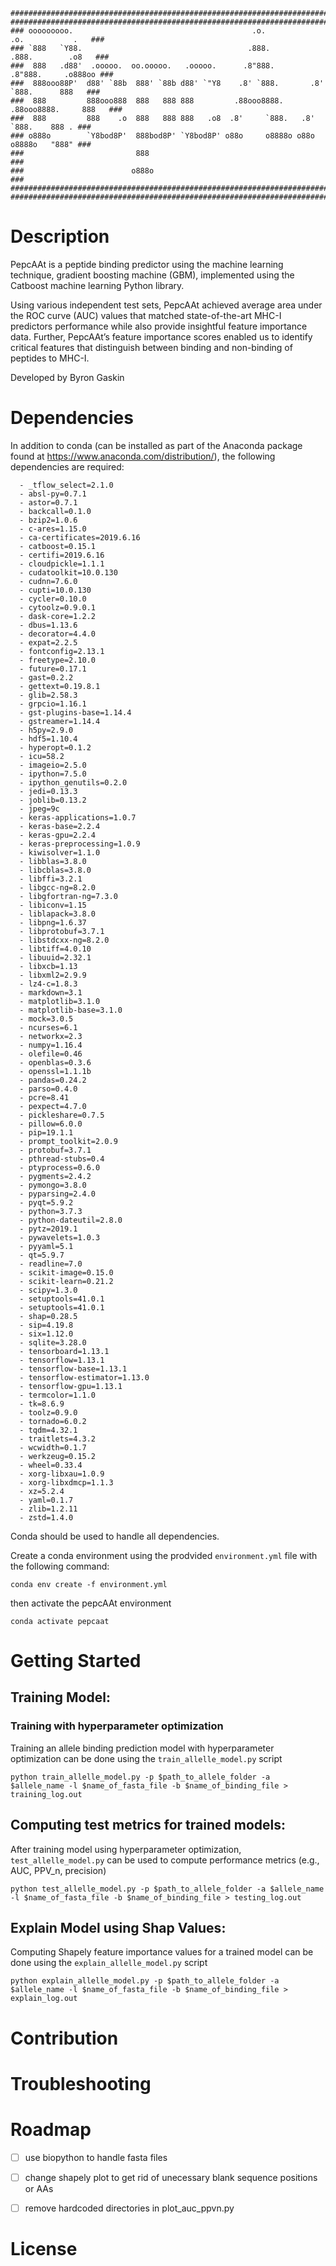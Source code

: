 ```
###########################################################################################
###########################################################################################
### ooooooooo.                                        .o.             .o.           .   ###
### `888   `Y88.                                     .888.           .888.        .o8   ###
###  888   .d88'  .ooooo.  oo.ooooo.   .ooooo.      .8"888.         .8"888.     .o888oo ###
###  888ooo88P'  d88' `88b  888' `88b d88' `"Y8    .8' `888.       .8' `888.      888   ###
###  888         888ooo888  888   888 888         .88ooo8888.     .88ooo8888.     888   ###
###  888         888    .o  888   888 888   .o8  .8'     `888.   .8'     `888.    888 . ###
### o888o        `Y8bod8P'  888bod8P' `Y8bod8P' o88o     o8888o o88o     o8888o   "888" ###
###                         888                                                         ###
###                        o888o                                                        ###
###########################################################################################
###########################################################################################
```
# Description

PepcAAt is a peptide binding predictor using the machine learning technique, gradient boosting machine (GBM), implemented using the Catboost machine learning Python library. 

Using various independent test sets, PepcAAt achieved average area under the ROC curve (AUC) values that matched state-of-the-art MHC-I predictors performance while also provide insightful feature importance data. Further, PepcAAt’s feature importance scores enabled us to identify critical features that distinguish between binding and non-binding of peptides to MHC-I.

Developed by Byron Gaskin

# Dependencies 

In addition to conda (can be installed as part of the Anaconda package found at https://www.anaconda.com/distribution/), the following dependencies are required:

```
  - _tflow_select=2.1.0
  - absl-py=0.7.1
  - astor=0.7.1
  - backcall=0.1.0
  - bzip2=1.0.6
  - c-ares=1.15.0
  - ca-certificates=2019.6.16
  - catboost=0.15.1
  - certifi=2019.6.16
  - cloudpickle=1.1.1
  - cudatoolkit=10.0.130
  - cudnn=7.6.0
  - cupti=10.0.130
  - cycler=0.10.0
  - cytoolz=0.9.0.1
  - dask-core=1.2.2
  - dbus=1.13.6
  - decorator=4.4.0
  - expat=2.2.5
  - fontconfig=2.13.1
  - freetype=2.10.0
  - future=0.17.1
  - gast=0.2.2
  - gettext=0.19.8.1
  - glib=2.58.3
  - grpcio=1.16.1
  - gst-plugins-base=1.14.4
  - gstreamer=1.14.4
  - h5py=2.9.0
  - hdf5=1.10.4
  - hyperopt=0.1.2
  - icu=58.2
  - imageio=2.5.0
  - ipython=7.5.0
  - ipython_genutils=0.2.0
  - jedi=0.13.3
  - joblib=0.13.2
  - jpeg=9c
  - keras-applications=1.0.7
  - keras-base=2.2.4
  - keras-gpu=2.2.4
  - keras-preprocessing=1.0.9
  - kiwisolver=1.1.0
  - libblas=3.8.0
  - libcblas=3.8.0
  - libffi=3.2.1
  - libgcc-ng=8.2.0
  - libgfortran-ng=7.3.0
  - libiconv=1.15
  - liblapack=3.8.0
  - libpng=1.6.37
  - libprotobuf=3.7.1
  - libstdcxx-ng=8.2.0
  - libtiff=4.0.10
  - libuuid=2.32.1
  - libxcb=1.13
  - libxml2=2.9.9
  - lz4-c=1.8.3
  - markdown=3.1
  - matplotlib=3.1.0
  - matplotlib-base=3.1.0
  - mock=3.0.5
  - ncurses=6.1
  - networkx=2.3
  - numpy=1.16.4
  - olefile=0.46
  - openblas=0.3.6
  - openssl=1.1.1b
  - pandas=0.24.2
  - parso=0.4.0
  - pcre=8.41
  - pexpect=4.7.0
  - pickleshare=0.7.5
  - pillow=6.0.0
  - pip=19.1.1
  - prompt_toolkit=2.0.9
  - protobuf=3.7.1
  - pthread-stubs=0.4
  - ptyprocess=0.6.0
  - pygments=2.4.2
  - pymongo=3.8.0
  - pyparsing=2.4.0
  - pyqt=5.9.2
  - python=3.7.3
  - python-dateutil=2.8.0
  - pytz=2019.1
  - pywavelets=1.0.3
  - pyyaml=5.1
  - qt=5.9.7
  - readline=7.0
  - scikit-image=0.15.0
  - scikit-learn=0.21.2
  - scipy=1.3.0
  - setuptools=41.0.1
  - setuptools=41.0.1
  - shap=0.28.5
  - sip=4.19.8
  - six=1.12.0
  - sqlite=3.28.0
  - tensorboard=1.13.1
  - tensorflow=1.13.1
  - tensorflow-base=1.13.1
  - tensorflow-estimator=1.13.0
  - tensorflow-gpu=1.13.1
  - termcolor=1.1.0
  - tk=8.6.9
  - toolz=0.9.0
  - tornado=6.0.2
  - tqdm=4.32.1
  - traitlets=4.3.2
  - wcwidth=0.1.7
  - werkzeug=0.15.2
  - wheel=0.33.4
  - xorg-libxau=1.0.9
  - xorg-libxdmcp=1.1.3
  - xz=5.2.4
  - yaml=0.1.7
  - zlib=1.2.11
  - zstd=1.4.0
```

Conda should be used to handle all dependencies.

Create a conda environment using the prodvided `environment.yml` file with the following command:

    conda env create -f environment.yml

then activate the pepcAAt environment 

    conda activate pepcaat

# Getting Started 

## Training Model:

### Training with hyperparameter optimization

Training an allele binding prediction model with hyperparameter optimization can be done using the `train_allelle_model.py` script

    python train_allelle_model.py -p $path_to_allele_folder -a $allele_name -l $name_of_fasta_file -b $name_of_binding_file > training_log.out

## Computing test metrics for trained models:

After training model using hyperparameter optimization, `test_allelle_model.py` can be used to compute performance metrics (e.g., AUC, PPV\_n, precision)

    python test_allelle_model.py -p $path_to_allele_folder -a $allele_name -l $name_of_fasta_file -b $name_of_binding_file > testing_log.out


## Explain Model using Shap Values:

Computing Shapely feature importance values for a trained model can be done using the `explain_allelle_model.py` script

    python explain_allelle_model.py -p $path_to_allele_folder -a $allele_name -l $name_of_fasta_file -b $name_of_binding_file > explain_log.out

# Contribution 
# Troubleshooting 
# Roadmap 

- [ ] use biopython to handle fasta files

- [ ] change shapely plot to get rid of unecessary blank sequence positions or AAs

- [ ] remove hardcoded directories in plot\_auc\_ppvn.py


# License

